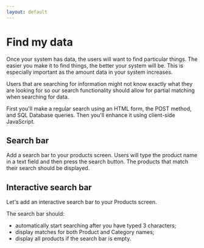 ```yaml
---
layout: default
---
```


# Find my data

Once your system has data, the users will want to find particular things. The easier you make it to find things, the better your system will be. This is especially important as the amount data in your system increases.

Users that are searching for information might not know exactly what they are looking for so our search functionality should allow for partial matching when searching for data.

First you'll make a regular search using an HTML form, the POST method, and SQL Database queries. Then you'll enhance it using client-side JavaScript.

## Search bar

Add a search bar to your products screen. Users will type the product name in a text field and then press the search button. The products that match their search should be displayed.

## Interactive search bar

Let's add an interactive search bar to your Products screen.

The search bar should:

* automatically start searching after you have typed 3 characters;
* display matches for both Product and Category names;
* display all products if the search bar is empty.
